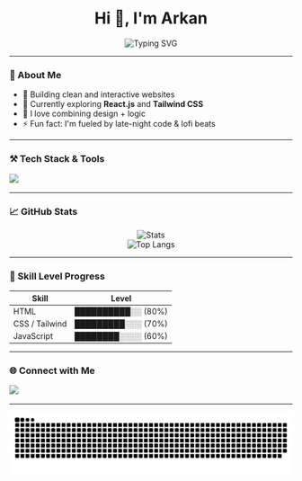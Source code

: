 <!-- HEADER -->
<h1 align="center" style="font-weight: bold;">Hi 👋, I'm Arkan</h1>
<p align="center">
  <img src="https://readme-typing-svg.demolab.com?font=Fira+Code&duration=3000&pause=1000&color=8A2BE2&center=true&vCenter=true&width=435&lines=Creative+Web+Developer;Designing+Clean+and+Responsive+UI;Loving+Code+and+Coffee+☕" alt="Typing SVG" />
</p>

---

### 🧠 About Me
- 🔭 Building clean and interactive websites
- 🌱 Currently exploring **React.js** and **Tailwind CSS**
- 🧩 I love combining design + logic
- ⚡ Fun fact: I'm fueled by late-night code & lofi beats

---

### ⚒️ Tech Stack & Tools
<p align="left">
  <img src="https://skillicons.dev/icons?i=html,css,js,react,tailwind,figma,vscode,github" />
</p>

---

### 📈 GitHub Stats
<p align="center">
  <img src="https://github-readme-stats.vercel.app/api?username=ArkynoxDev&show_icons=true&theme=tokyonight&hide_border=true&hide_title=true" alt="Stats" />
  <br />
  <img src="https://github-readme-stats.vercel.app/api/top-langs/?username=ArkynoxDev&layout=compact&theme=tokyonight&hide_border=true" alt="Top Langs" />
</p>

---

### 🚀 Skill Level Progress

| Skill            | Level                          |
|------------------|-------------------------------|
| HTML             | ██████████░░ (80%)            |
| CSS / Tailwind   | █████████░░░ (70%)            |
| JavaScript       | ████████░░░░ (60%)            |

---

### 🌐 Connect with Me
<p align="left">
  <a href="mailto:arkynoxdev@email.com">
    <img src="https://img.shields.io/badge/Email-D14836?style=for-the-badge&logo=gmail&logoColor=white" />
  </a>
</p>

---

<p align="center">
  <img src="https://raw.githubusercontent.com/Platane/snk/output/github-contribution-grid-snake-dark.svg" alt="snake animation" />
</p>


<!--
**ArkynoxDev/ArkynoxDev** is a ✨ _special_ ✨ repository because its `README.md` (this file) appears on your GitHub profile.

Here are some ideas to get you started:

- 🔭 I’m currently working on ...
- 🌱 I’m currently learning ...
- 👯 I’m looking to collaborate on ...
- 🤔 I’m looking for help with ...
- 💬 Ask me about ...
- 📫 How to reach me: ...
- 😄 Pronouns: ...
- ⚡ Fun fact: ...
-->
